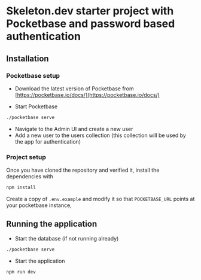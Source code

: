 # Skeleton.dev starter project with Pocketbase and password based authentication

## Installation

### Pocketbase setup

- Download the latest version of Pocketbase from [https://pocketbase.io/docs/](https://pocketbase.io/docs/)

- Start Pocketbase

```sh
./pocketbase serve
```

- Navigate to the Admin UI and create a new user
- Add a new user to the users collection (this collection will be used by the app for authentication)

### Project setup

Once you have cloned the repository and verified it, install the dependencies with

```sh
npm install
```

Create a copy of `.env.example` and modify it so that `POCKETBASE_URL` points at your pocketbase instance,

## Running the application

- Start the database (if not running already)

```sh
./pocketbase serve
```

- Start the application

```sh
npm run dev
```
